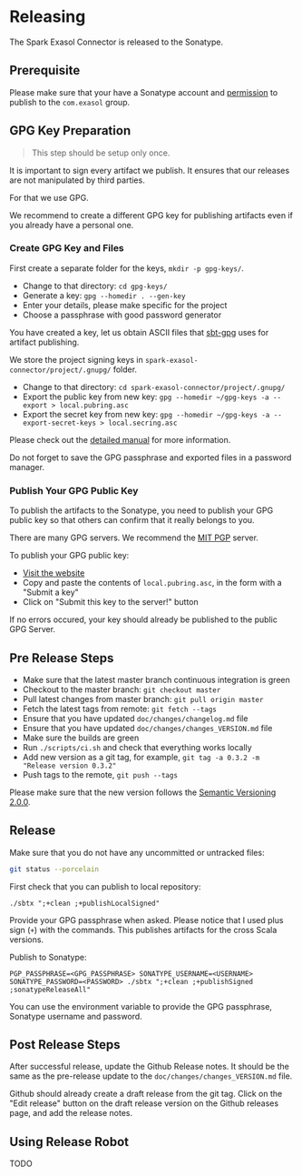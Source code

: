 # Releasing

The Spark Exasol Connector is released to the Sonatype. 

## Prerequisite 

Please make sure that your have a Sonatype account and
[permission](https://issues.sonatype.org/browse/OSSRH-43049) to publish to the
`com.exasol` group.

## GPG Key Preparation

> This step should be setup only once.

It is important to sign every artifact we publish. It ensures that our releases
are not manipulated by third parties.

For that we use GPG. 

We recommend to create a different GPG key for publishing artifacts even if you
already have a personal one.

### Create GPG Key and Files

First create a separate folder for the keys, `mkdir -p gpg-keys/`.

- Change to that directory: `cd gpg-keys/`
- Generate a key: `gpg --homedir . --gen-key`
- Enter your details, please make specific for the project
- Choose a passphrase with good password generator

You have created a key, let us obtain ASCII files that
[sbt-gpg](https://github.com/sbt/sbt-pgp) uses for artifact publishing.

We store the project signing keys in `spark-exasol-connector/project/.gnupg/`
folder.

- Change to that directory: `cd spark-exasol-connector/project/.gnupg/`
- Export the public key from new key: `gpg --homedir ~/gpg-keys -a --export > local.pubring.asc`
- Export the secret key from new key: `gpg --homedir ~/gpg-keys -a --export-secret-keys > local.secring.asc`

Please check out the [detailed manual](https://www.gnupg.org/gph/en/manual.html)
for more information.

Do not forget to save the GPG passphrase and exported files in a password
manager.

### Publish Your GPG Public Key

To publish the artifacts to the Sonatype, you need to publish your GPG public
key so that others can confirm that it really belongs to you.

There are many GPG servers. We recommend the [MIT PGP][mit-pgp] server.

[mit-pgp]: http://pgp.mit.edu/

To publish your GPG public key:

- [Visit the website][mit-pgp]
- Copy and paste the contents of `local.pubring.asc`, in the form with a "Submit a key"
- Click on "Submit this key to the server!" button

If no errors occured, your key should already be published to the public GPG
Server.

## Pre Release Steps

- Make sure that the latest master branch continuous integration is green
- Checkout to the master branch: `git checkout master`
- Pull latest changes from master branch: `git pull origin master`
- Fetch the latest tags from remote: `git fetch --tags`
- Ensure that you have updated `doc/changes/changelog.md` file
- Ensure that you have updated `doc/changes/changes_VERSION.md` file
- Make sure the builds are green
- Run `./scripts/ci.sh` and check that everything works locally
- Add new version as a git tag, for example, `git tag -a 0.3.2 -m "Release version 0.3.2"`
- Push tags to the remote, `git push --tags`

Please make sure that the new version follows the [Semantic Versioning
2.0.0](https://semver.org/).

## Release

Make sure that you do not have any uncommitted or untracked files:

```sh
git status --porcelain
```

First check that you can publish to local repository:

```
./sbtx ";+clean ;+publishLocalSigned"
```

Provide your GPG passphrase when asked. Please notice that I used plus sign
(`+`) with the commands. This publishes artifacts for the cross Scala versions.

Publish to Sonatype:

```
PGP_PASSPHRASE=<GPG_PASSPHRASE> SONATYPE_USERNAME=<USERNAME> SONATYPE_PASSWORD=<PASSWORD> ./sbtx ";+clean ;+publishSigned ;sonatypeReleaseAll"
```

You can use the environment variable to provide the GPG passphrase, Sonatype
username and password.

## Post Release Steps

After successful release, update the Github Release notes. It should be the same
as the pre-release update to the `doc/changes/changes_VERSION.md` file.

Github should already create a draft release from the git tag. Click on the
"Edit release" button on the draft release version on the Github releases page,
and add the release notes.

## Using Release Robot

TODO
